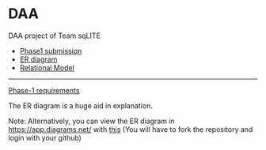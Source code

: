 # DAA
DAA project of Team sqLITE

* [Phase1 submission](/phase1_ver1.pdf)
* [ER diagram](/sqLITE_ProjectPhase2.pdf)
* [Relational Model](/Relational.png)
----------------------------------------------------------------
[Phase-1 requirements](/ProjectPhase1.pdf)

The ER diagram is a huge aid in explanation.

Note: Alternatively, you can view the ER diagram in https://app.diagrams.net/ with [this](/Restaurant%20Ratings.drawio) (You will have to fork the repository and login with your github)
